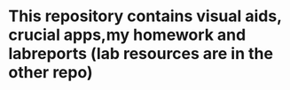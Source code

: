 # This repository contains visual aids, crucial apps,my homework and labreports (lab resources are in the other repo)
